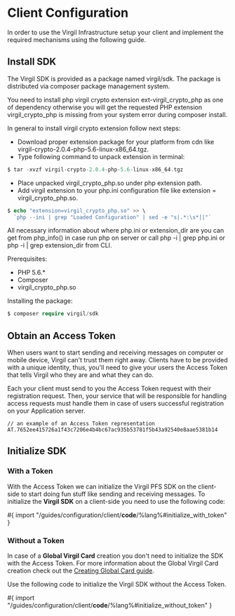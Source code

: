 # Client Configuration

In order to use the Virgil Infrastructure setup your client and implement the required mechanisms using the following guide.


## Install SDK

The Virgil SDK is provided as a package named virgil/sdk. The package is distributed via composer package management system.

You need to install php virgil crypto extension ext-virgil_crypto_php as one of dependency otherwise you will get the requested PHP extension virgil_crypto_php is missing from your system error during composer install.

In general to install virgil crypto extension follow next steps:
- Download proper extension package for your platform from cdn like virgil-crypto-2.0.4-php-5.6-linux-x86_64.tgz.
- Type following command to unpack extension in terminal:
```php
$ tar -xvzf virgil-crypto-2.0.4-php-5.6-linux-x86_64.tgz
```
- Place unpacked virgil_crypto_php.so under php extension path.
- Add virgil extension to your php.ini configuration file like extension = virgil_crypto_php.so.
```php
$ echo "extension=virgil_crypto_php.so" >> \
  `php --ini | grep "Loaded Configuration" | sed -e "s|.*:\s*||"`
```

All necessary information about where php.ini or extension_dir are you can get from php_info() in case run php on server or call php -i | grep php.ini or php -i | grep extension_dir from CLI.

Prerequisites:
- PHP 5.6.*
- Composer
- virgil_crypto_php.so

Installing the package:
```php
$ composer require virgil/sdk
```


## Obtain an Access Token
When users want to start sending and receiving messages on computer or mobile device, Virgil can't trust them right away. Clients have to be provided with a unique identity, thus, you'll need to give your users the Access Token that tells Virgil who they are and what they can do.

Each your client must send to you the Access Token request with their registration request. Then, your service that will be responsible for handling access requests must handle them in case of users successful registration on your Application server.

```
// an example of an Access Token representation
AT.7652ee415726a1f43c7206e4b4bc67ac935b53781f5b43a92540e8aae5381b14
```

## Initialize SDK

### With a Token
With the Access Token we can initialize the Virgil PFS SDK on the client-side to start doing fun stuff like sending and receiving messages. To initialize the **Virgil SDK** on a client-side you need to use the following code:

#{ import "/guides/configuration/client/__code__/%lang%#initialize_with_token" }

### Without a Token

In case of a **Global Virgil Card** creation you don't need to initialize the SDK with the Access Token. For more information about the Global Virgil Card creation check out the [Creating Global Card guide](https://github.com/VirgilSecurity/virgil-sdk-php/blob/docs-review/documentation/guides/virgil-card/creating-global-card.md).

Use the following code to initialize the Virgil SDK without the Access Token.

#{ import "/guides/configuration/client/__code__/%lang%#initialize_without_token" }
